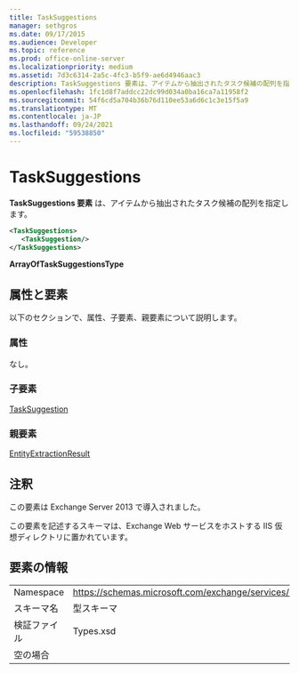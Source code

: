 ```yaml
---
title: TaskSuggestions
manager: sethgros
ms.date: 09/17/2015
ms.audience: Developer
ms.topic: reference
ms.prod: office-online-server
ms.localizationpriority: medium
ms.assetid: 7d3c6314-2a5c-4fc3-b5f9-ae6d4946aac3
description: TaskSuggestions 要素は、アイテムから抽出されたタスク候補の配列を指定します。
ms.openlocfilehash: 1fc1d8f7addcc22dc99d034a0ba16ca7a11958f2
ms.sourcegitcommit: 54f6cd5a704b36b76d110ee53a6d6c1c3e15f5a9
ms.translationtype: MT
ms.contentlocale: ja-JP
ms.lasthandoff: 09/24/2021
ms.locfileid: "59538850"
---
```

# <a name="tasksuggestions"></a>TaskSuggestions

**TaskSuggestions 要素** は、アイテムから抽出されたタスク候補の配列を指定します。 
  
```XML
<TaskSuggestions>
   <TaskSuggestion/>
</TaskSuggestions>
```

**ArrayOfTaskSuggestionsType**

## <a name="attributes-and-elements"></a>属性と要素

以下のセクションで、属性、子要素、親要素について説明します。
  
### <a name="attributes"></a>属性

なし。
  
### <a name="child-elements"></a>子要素

[TaskSuggestion](tasksuggestion.md)
  
### <a name="parent-elements"></a>親要素

[EntityExtractionResult](entityextractionresult.md)
  
## <a name="remarks"></a>注釈

この要素は Exchange Server 2013 で導入されました。
  
この要素を記述するスキーマは、Exchange Web サービスをホストする IIS 仮想ディレクトリに置かれています。
  
## <a name="element-information"></a>要素の情報

|||
|:-----|:-----|
|Namespace  <br/> |https://schemas.microsoft.com/exchange/services/2006/types  <br/> |
|スキーマ名  <br/> |型スキーマ  <br/> |
|検証ファイル  <br/> |Types.xsd  <br/> |
|空の場合  <br/> ||
   

